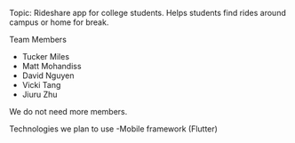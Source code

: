 Topic: Rideshare app for college students. Helps students find rides around campus or home for break.

Team Members
- Tucker Miles
- Matt Mohandiss
- David Nguyen
- Vicki Tang
- Jiuru Zhu

We do not need more members.

Technologies we plan to use
-Mobile framework (Flutter)